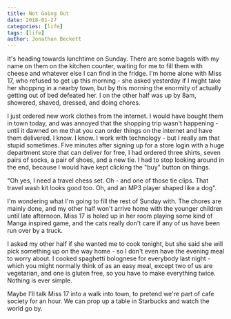 ```yaml
---
title: Not Going Out
date: 2018-01-27
categories: [life]
tags: [life]
author: Jonathan Beckett
---
```


It's heading towards lunchtime on Sunday. There are some bagels with my name on them on the kitchen counter, waiting for me to fill them with cheese and whatever else I can find in the fridge. I'm home alone with Miss 17, who refused to get up this morning - she asked yesterday if I might take her shopping in a nearby town, but by this morning the enormity of actually getting out of bed defeated her. I on the other half was up by 8am, showered, shaved, dressed, and doing chores.

I just ordered new work clothes from the internet. I would have bought them in town today, and was annoyed that the shopping trip wasn't happening - until it dawned on me that you can order things on the internet and have them delivered. I know. I know. I work with technology - but I really am that stupid sometimes. Five minutes after signing up for a store login with a huge department store that can deliver for free, I had ordered three shirts, seven pairs of socks, a pair of shoes, and a new tie. I had to stop looking around in the end, because I would have kept clicking the "buy" button on things.

"Oh yes, I need a travel chess set. Oh - and one of those tie clips. That travel wash kit looks good too. Oh, and an MP3 player shaped like a dog".

I'm wondering what I'm going to fill the rest of Sunday with. The chores are mainly done, and my other half won't arrive home with the younger children until late afternoon. Miss 17 is holed up in her room playing some kind of Manga inspired game, and the cats really don't care if any of us have been run over by a truck.

I asked my other half if she wanted me to cook tonight, but she said she will pick something up on the way home - so I don't even have the evening meal to worry about. I cooked spaghetti bolognese for everybody last night - which you might normally think of as an easy meal, except two of us are vegetarian, and one is gluten free, so you have to make everything twice. Nothing is ever simple.

Maybe I'll talk Miss 17 into a walk into town, to pretend we're part of cafe society for an hour. We can prop up a table in Starbucks and watch the world go by.